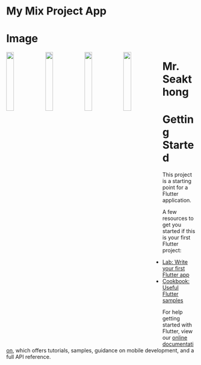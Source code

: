# My Mix Project App

# Image

<img align="left" width="20%" src="https://user-images.githubusercontent.com/48061933/104293979-3c45f000-54f1-11eb-9c40-5e3ff4f36f00.jpg" />
<img align="left" width="20%" src="https://user-images.githubusercontent.com/48061933/104293992-3e0fb380-54f1-11eb-9c44-c4ac8f6a916d.jpg" />
<img align="left" width="20%" src="https://user-images.githubusercontent.com/48061933/104294000-3f40e080-54f1-11eb-8846-7d5928b92422.jpg" />
<img align="left" width="20%" src="https://user-images.githubusercontent.com/48061933/104294007-410aa400-54f1-11eb-9bde-a62a75c60c16.jpg" />

# Mr. Seakthong

# Getting Started

This project is a starting point for a Flutter application.

A few resources to get you started if this is your first Flutter project:

- [Lab: Write your first Flutter app](https://flutter.dev/docs/get-started/codelab)
- [Cookbook: Useful Flutter samples](https://flutter.dev/docs/cookbook)

For help getting started with Flutter, view our
[online documentation](https://flutter.dev/docs), which offers tutorials,
samples, guidance on mobile development, and a full API reference.

